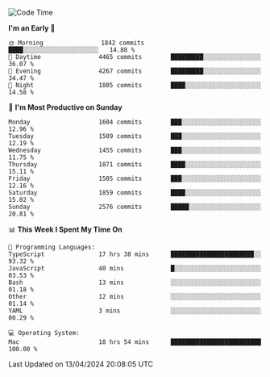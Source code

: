 <!--START_SECTION:waka-->
![Code Time](http://img.shields.io/badge/Code%20Time-3%2C871%20hrs%2022%20mins-blue)

**I'm an Early 🐤** 

```text
🌞 Morning                1842 commits        ████░░░░░░░░░░░░░░░░░░░░░   14.88 % 
🌆 Daytime                4465 commits        █████████░░░░░░░░░░░░░░░░   36.07 % 
🌃 Evening                4267 commits        █████████░░░░░░░░░░░░░░░░   34.47 % 
🌙 Night                  1805 commits        ████░░░░░░░░░░░░░░░░░░░░░   14.58 % 
```
📅 **I'm Most Productive on Sunday** 

```text
Monday                   1604 commits        ███░░░░░░░░░░░░░░░░░░░░░░   12.96 % 
Tuesday                  1509 commits        ███░░░░░░░░░░░░░░░░░░░░░░   12.19 % 
Wednesday                1455 commits        ███░░░░░░░░░░░░░░░░░░░░░░   11.75 % 
Thursday                 1871 commits        ████░░░░░░░░░░░░░░░░░░░░░   15.11 % 
Friday                   1505 commits        ███░░░░░░░░░░░░░░░░░░░░░░   12.16 % 
Saturday                 1859 commits        ████░░░░░░░░░░░░░░░░░░░░░   15.02 % 
Sunday                   2576 commits        █████░░░░░░░░░░░░░░░░░░░░   20.81 % 
```


📊 **This Week I Spent My Time On** 

```text
💬 Programming Languages: 
TypeScript               17 hrs 38 mins      ███████████████████████░░   93.32 % 
JavaScript               40 mins             █░░░░░░░░░░░░░░░░░░░░░░░░   03.53 % 
Bash                     13 mins             ░░░░░░░░░░░░░░░░░░░░░░░░░   01.18 % 
Other                    12 mins             ░░░░░░░░░░░░░░░░░░░░░░░░░   01.14 % 
YAML                     3 mins              ░░░░░░░░░░░░░░░░░░░░░░░░░   00.29 % 

💻 Operating System: 
Mac                      18 hrs 54 mins      █████████████████████████   100.00 % 
```


 Last Updated on 13/04/2024 20:08:05 UTC
<!--END_SECTION:waka-->
